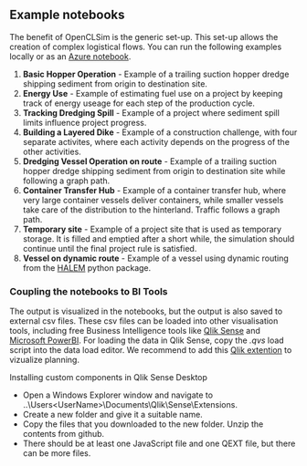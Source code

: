 ## Example notebooks

The benefit of OpenCLSim is the generic set-up. This set-up allows the creation of complex logistical flows. You can run the following examples locally or as an [Azure notebook](https://notebooks.azure.com/home/projects).

1. **Basic Hopper Operation** - Example of a trailing suction hopper dredge shipping sediment from origin to destination site.
2. **Energy Use** - Example of estimating fuel use on a project by keeping track of energy useage for each step of the production cycle.
3. **Tracking Dredging Spill** - Example of a project where sediment spill limits influence project progress.
4. **Building a Layered Dike** - Example of a construction challenge, with four separate activites, where each activity depends on the progress of the other activities.
5. **Dredging Vessel Operation on route** - Example of a trailing suction hopper dredge shipping sediment from origin to destination site while following a graph path.
6. **Container Transfer Hub** - Example of a container transfer hub, where very large container vessels deliver containers, while smaller vessels take care of the distribution to the hinterland. Traffic follows a graph path.
7. **Temporary site** - Example of a project site that is used as temporary storage. It is filled and emptied after a short while, the simulation should continue until the final project rule is satisfied.
8. **Vessel on dynamic route** - Example of a vessel using dynamic routing from the [HALEM](https://pypi.org/project/halem/) python package.

### Coupling the notebooks to BI Tools

The output is visualized in the notebooks, but the output is also saved to external csv files. These csv files can be loaded into other visualisation tools, including free Business Intelligence tools like [Qlik Sense](https://www.qlik.com/us/try-or-buy/download-qlik-sense) and [Microsoft PowerBI](https://powerbi.microsoft.com/en-us/desktop/). For loading the data in Qlik Sense, copy the *.qvs* load script into the data load editor. We recommend to add this [Qlik extention](https://github.com/SimoneSilini/Reboot-Timeline) to vizualize planning. 

Installing custom components in Qlik Sense Desktop
* Open a Windows Explorer window and navigate to ..\Users\<UserName>\Documents\Qlik\Sense\Extensions.
* Create a new folder and give it a suitable name.
* Copy the files that you downloaded to the new folder. Unzip the contents from github.
* There should be at least one JavaScript file and one QEXT file, but there can be more files.

